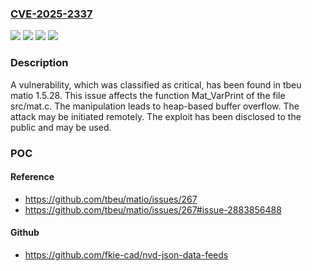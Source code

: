 ### [CVE-2025-2337](https://cve.mitre.org/cgi-bin/cvename.cgi?name=CVE-2025-2337)
![](https://img.shields.io/static/v1?label=Product&message=matio&color=blue)
![](https://img.shields.io/static/v1?label=Version&message=%3D%201.5.28%20&color=brighgreen)
![](https://img.shields.io/static/v1?label=Vulnerability&message=Heap-based%20Buffer%20Overflow&color=brighgreen)
![](https://img.shields.io/static/v1?label=Vulnerability&message=Memory%20Corruption&color=brighgreen)

### Description

A vulnerability, which was classified as critical, has been found in tbeu matio 1.5.28. This issue affects the function Mat_VarPrint of the file src/mat.c. The manipulation leads to heap-based buffer overflow. The attack may be initiated remotely. The exploit has been disclosed to the public and may be used.

### POC

#### Reference
- https://github.com/tbeu/matio/issues/267
- https://github.com/tbeu/matio/issues/267#issue-2883856488

#### Github
- https://github.com/fkie-cad/nvd-json-data-feeds

